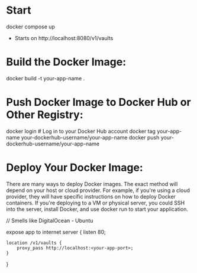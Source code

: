 # Start
docker compose up
- Starts on http://localhost:8080/v1/vaults


# Build the Docker Image:
docker build -t your-app-name .

# Push Docker Image to Docker Hub or Other Registry:
docker login  # Log in to your Docker Hub account
docker tag your-app-name your-dockerhub-username/your-app-name
docker push your-dockerhub-username/your-app-name

# Deploy Your Docker Image:
There are many ways to deploy Docker images. The exact method will depend on your host or cloud provider. For example, if you're using a cloud provider, they will have specific instructions on how to deploy Docker containers. If you're deploying to a VM or physical server, you could SSH into the server, install Docker, and use docker run to start your application.

// Smells like DigitalOcean - Ubuntu


expose app to internet
server {
    listen 80;

    location /v1/vaults {
        proxy_pass http://localhost:<your-app-port>;
    }
}